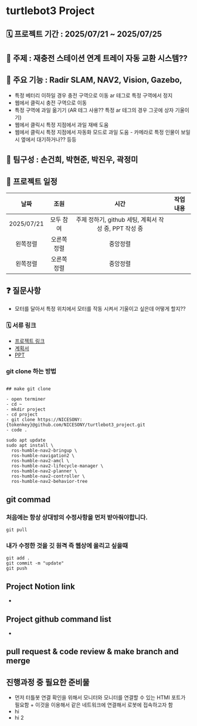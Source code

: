 # turtlebot3 Project



## 🗓️ 프로젝트 기간 : 2025/07/21 ~ 2025/07/25

## 🎯 주제 : 재충전 스테이션 연계 트레이 자동 교환 시스템?? 

## 🤖 주요 기능 : Radir SLAM, NAV2, Vision, Gazebo, 

- 특정 베터리 이하일 경우 충전 구역으로 이동 ar 테그로 특정 구역에서 정지
- 웹에서 클릭시 충전 구역으로 이동
- 특정 구역에 과일 옮기기 (AR 테그 사용?? 특정 ar 테그의 경우 그곳에 상자 기울이기)
- 웹에서 클릭시 특정 지점에서 과일 재배 도움 
- 웹에서 클릭시 특정 지점에서 자동화 모드로 과일 도움 - 카메라로 특정 인물이 보일 시 옆에서 대기하거나?? 등등

## 👥 팀구성 : 손건희, 박현준, 박진우, 곽정미

## 📅 프로젝트 일정


|날짜|조원|시간|작업 내용|
|:---:|:---:|:---:|:---:|
|2025/07/21 |모두 참여|주제 정하기, github 세팅, 계획서 작성 중, PPT 작성 중|
|왼쪽정렬|오른쪽정렬|중앙정렬|
|왼쪽정렬|오른쪽정렬|중앙정렬|

## ❓ 질문사항

- 모터를 달아서 특정 위치에서 모터를 작동 시켜서 기울이고 싶은데 어떻게 할지??

### 🗓️ 서류 링크

- [프로젝트 링크](https://docs.google.com/presentation/d/1j1xKGVV8NkETSxIdAJgCO2qdbaPO2zO-178N694P2_A/edit?slide=id.g36f529a8a23_0_5#slide=id.g36f529a8a23_0_5)
- [계획서](https://docs.google.com/document/d/1M6PhMZ9piBhJVs8vatvDK25QiM19CuVPqjAv2bpU3-8/edit?tab=t.0)
- [PPT](https://docs.google.com/presentation/d/1NAYQ3nXiv2y0jL_QtZ-ypov38d0UsTY2KapHy4Q52Sg/edit?slide=id.g370cc601211_0_15#slide=id.g370cc601211_0_15)



 ### git clone 하는 방법
```

## make git clone

- open terminer
- cd ~
- mkdir project
- cd project
- git clone https://NICESONY:{tokenkey}@github.com/NICESONY/turtlebot3_project.git
- code .
```

```
sudo apt update
sudo apt install \
  ros-humble-nav2-bringup \
  ros-humble-navigation2 \
  ros-humble-nav2-amcl \
  ros-humble-nav2-lifecycle-manager \
  ros-humble-nav2-planner \
  ros-humble-nav2-controller \
  ros-humble-nav2-behavior-tree
```

## git commad


### 처음에는 항상 상대방의 수정사항을 먼저 받아줘야합니다.

```
git pull

```

### 내가 수정한 것을 깃 원격 즉 웹상에 올리고 싶을때

```
git add .
git commit -m "update"
git push
```


## Project Notion link
- 

## Project github command list
-


## pull request & code review & make branch and merge


## 진행과정 중 필요한 준비물

- 먼저 터틀봇 연결 확인을 위해서 모니터와 모니터를 연결할 수 있는 HTMI 포트가 필요함 + 이것을 이용해서 같은 네트워크에 연결해서 로봇에 접속하고자 함
- hi
- hi 2
